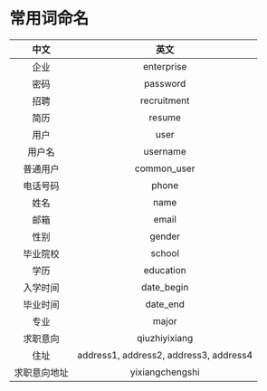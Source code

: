 # 常用词命名

中文|英文
:--:|:--:
企业|enterprise
密码|password
招聘|recruitment
简历|resume
用户|user
用户名|username
普通用户|common_user
电话号码|phone
姓名|name
邮箱|email
性别|gender
毕业院校|school
学历|education
入学时间|date_begin
毕业时间|date_end
专业|major
求职意向|qiuzhiyixiang
住址|address1, address2, address3, address4
求职意向地址|yixiangchengshi
